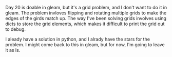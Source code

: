 Day 20 is doable in gleam, but it's a grid problem, and I don't want to do it in gleam.
The problem invloves flipping and rotating multiple grids to make the edges of the girds match up.
The way I've been solving grids involves using dicts to store the grid elements, which makes it difficult to print the grid out to debug.

I aleady have a solution in python, and I alrady have the stars for the problem.
I might come back to this in gleam, but for now, I'm going to leave it as is.